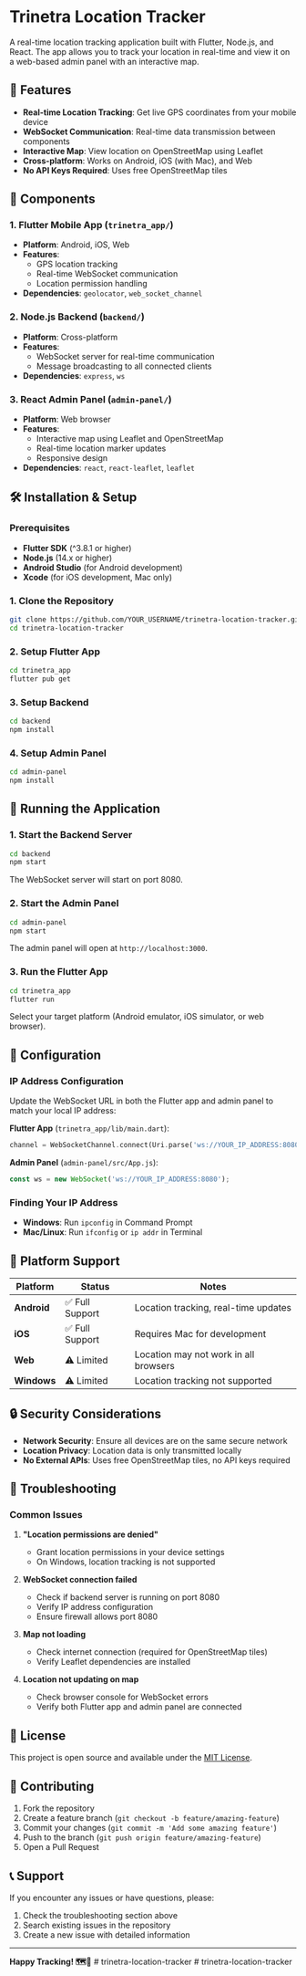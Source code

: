 # Trinetra Location Tracker

A real-time location tracking application built with Flutter, Node.js, and React. The app allows you to track your location in real-time and view it on a web-based admin panel with an interactive map.

## 🚀 Features

- **Real-time Location Tracking**: Get live GPS coordinates from your mobile device
- **WebSocket Communication**: Real-time data transmission between components
- **Interactive Map**: View location on OpenStreetMap using Leaflet
- **Cross-platform**: Works on Android, iOS (with Mac), and Web
- **No API Keys Required**: Uses free OpenStreetMap tiles

## 📱 Components

### 1. Flutter Mobile App (`trinetra_app/`)
- **Platform**: Android, iOS, Web
- **Features**: 
  - GPS location tracking
  - Real-time WebSocket communication
  - Location permission handling
- **Dependencies**: `geolocator`, `web_socket_channel`

### 2. Node.js Backend (`backend/`)
- **Platform**: Cross-platform
- **Features**:
  - WebSocket server for real-time communication
  - Message broadcasting to all connected clients
- **Dependencies**: `express`, `ws`

### 3. React Admin Panel (`admin-panel/`)
- **Platform**: Web browser
- **Features**:
  - Interactive map using Leaflet and OpenStreetMap
  - Real-time location marker updates
  - Responsive design
- **Dependencies**: `react`, `react-leaflet`, `leaflet`

## 🛠️ Installation & Setup

### Prerequisites
- **Flutter SDK** (^3.8.1 or higher)
- **Node.js** (14.x or higher)
- **Android Studio** (for Android development)
- **Xcode** (for iOS development, Mac only)

### 1. Clone the Repository
```bash
git clone https://github.com/YOUR_USERNAME/trinetra-location-tracker.git
cd trinetra-location-tracker
```

### 2. Setup Flutter App
```bash
cd trinetra_app
flutter pub get
```

### 3. Setup Backend
```bash
cd backend
npm install
```

### 4. Setup Admin Panel
```bash
cd admin-panel
npm install
```

## 🚀 Running the Application

### 1. Start the Backend Server
```bash
cd backend
npm start
```
The WebSocket server will start on port 8080.

### 2. Start the Admin Panel
```bash
cd admin-panel
npm start
```
The admin panel will open at `http://localhost:3000`.

### 3. Run the Flutter App
```bash
cd trinetra_app
flutter run
```
Select your target platform (Android emulator, iOS simulator, or web browser).

## 🔧 Configuration

### IP Address Configuration
Update the WebSocket URL in both the Flutter app and admin panel to match your local IP address:

**Flutter App** (`trinetra_app/lib/main.dart`):
```dart
channel = WebSocketChannel.connect(Uri.parse('ws://YOUR_IP_ADDRESS:8080'));
```

**Admin Panel** (`admin-panel/src/App.js`):
```javascript
const ws = new WebSocket('ws://YOUR_IP_ADDRESS:8080');
```

### Finding Your IP Address
- **Windows**: Run `ipconfig` in Command Prompt
- **Mac/Linux**: Run `ifconfig` or `ip addr` in Terminal

## 📱 Platform Support

| Platform | Status | Notes |
|----------|--------|-------|
| **Android** | ✅ Full Support | Location tracking, real-time updates |
| **iOS** | ✅ Full Support | Requires Mac for development |
| **Web** | ⚠️ Limited | Location may not work in all browsers |
| **Windows** | ⚠️ Limited | Location tracking not supported |

## 🔒 Security Considerations

- **Network Security**: Ensure all devices are on the same secure network
- **Location Privacy**: Location data is only transmitted locally
- **No External APIs**: Uses free OpenStreetMap tiles, no API keys required

## 🐛 Troubleshooting

### Common Issues

1. **"Location permissions are denied"**
   - Grant location permissions in your device settings
   - On Windows, location tracking is not supported

2. **WebSocket connection failed**
   - Check if backend server is running on port 8080
   - Verify IP address configuration
   - Ensure firewall allows port 8080

3. **Map not loading**
   - Check internet connection (required for OpenStreetMap tiles)
   - Verify Leaflet dependencies are installed

4. **Location not updating on map**
   - Check browser console for WebSocket errors
   - Verify both Flutter app and admin panel are connected

## 📄 License

This project is open source and available under the [MIT License](LICENSE).

## 🤝 Contributing

1. Fork the repository
2. Create a feature branch (`git checkout -b feature/amazing-feature`)
3. Commit your changes (`git commit -m 'Add some amazing feature'`)
4. Push to the branch (`git push origin feature/amazing-feature`)
5. Open a Pull Request

## 📞 Support

If you encounter any issues or have questions, please:
1. Check the troubleshooting section above
2. Search existing issues in the repository
3. Create a new issue with detailed information

---

**Happy Tracking! 🗺️📍** #   t r i n e t r a - l o c a t i o n - t r a c k e r  
 #   t r i n e t r a - l o c a t i o n - t r a c k e r  
 